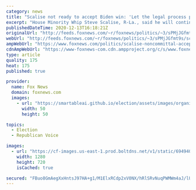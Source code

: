 ```yaml
---
category: news
title: "Scalise not ready to accept Biden win: 'Let the legal process play out'"
excerpt: "House Minority Whip Steve Scalise, R-La., said he will continue supporting efforts challenging the election results even as the Electoral College is set to officially elect Joe Biden as the next president on Monday."
publishedDateTime: 2020-12-13T16:18:21Z
originalUrl: "http://feeds.foxnews.com/~r/foxnews/politics/~3/sPMjJGfmt9s/scalise-noncommittal-accepting-biden-victory-after-elector-college-vote-let-the-legal-process-play-out"
webUrl: "http://feeds.foxnews.com/~r/foxnews/politics/~3/sPMjJGfmt9s/scalise-noncommittal-accepting-biden-victory-after-elector-college-vote-let-the-legal-process-play-out"
ampWebUrl: "https://www.foxnews.com/politics/scalise-noncommittal-accepting-biden-victory-after-elector-college-vote-let-the-legal-process-play-out.amp"
cdnAmpWebUrl: "https://www-foxnews-com.cdn.ampproject.org/c/s/www.foxnews.com/politics/scalise-noncommittal-accepting-biden-victory-after-elector-college-vote-let-the-legal-process-play-out.amp"
type: article
quality: 175
heat: 175
published: true

provider:
  name: Fox News
  domain: foxnews.com
  images:
    - url: "https://smartableai.github.io/election/assets/images/organizations/foxnews.com-50x50.jpg"
      width: 50
      height: 50

topics:
  - Election
  - Republican Voice

images:
  - url: "https://cf-images.us-east-1.prod.boltdns.net/v1/static/694940094001/46f18e67-c1f3-4d8b-af0c-1cc8176ab6f1/e519d3ae-105a-4f1a-b174-681aa265a5e2/1280x720/match/image.jpg"
    width: 1280
    height: 720
    isCached: true

secured: "FBuo8GmAegXxHntsJ97HA+g1/M1ElxRCdp2xV0NX/hRlSRvNuqPWMWm4aJ/lUJbjz8B/ye3eDii1X8Lr7ZrDszxrlyTQCpSJr7V/57GwPk/heEqzY/11QMciU1wFSMcm+XdfjqqcpaOK8JRvtWFIIZGy+UASJf4Ap7a1mJsNmZJjOUE4R+uDUW5nBVk5JGl09GOReBmBA/MXHCsM3C8zrNUgQCcuA3vg1e0+kWKzA5UlqM+xF+wguOIi1gLnqL6gI5KQ1ZyaoNxPxPtCCl/4KwIjJicoPV/Adsh5Zcc0JPkChT2V4DUPHS0VUHKT3E9P9strZSPsS9xwnVZQLuUAcCUhIhZPDW8oIu3rHNem13E=;3Rw1FXg8TF94PdIGEhVVHg=="
---
```


